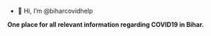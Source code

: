 - 👋 Hi, I’m @biharcovidhelp

<b> One place for all relevant information regarding COVID19 in Bihar. </b>
<!---
navodayacovidhelp/navodayacovidhelp is a ✨ special ✨ repository because its `README.md` (this file) appears on your GitHub profile.
You can click the Preview link to take a look at your changes.
--->
